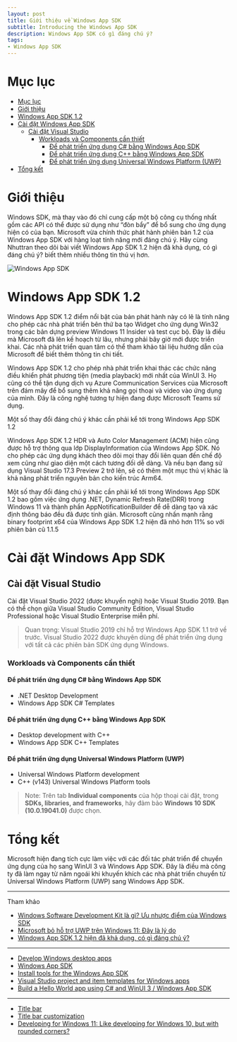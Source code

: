 ```yaml
---
layout: post
title: Giới thiệu về Windows App SDK
subtitle: Introducing the Windows App SDK
description: Windows App SDK có gì đáng chú ý?
tags:
- Windows App SDK
---
```


# Mục lục

- [Mục lục](#mục-lục)
- [Giới thiệu](#giới-thiệu)
- [Windows App SDK 1.2](#windows-app-sdk-12)
- [Cài đặt Windows App SDK](#cài-đặt-windows-app-sdk)
  - [Cài đặt Visual Studio](#cài-đặt-visual-studio)
    - [Workloads và Components cần thiết](#workloads-và-components-cần-thiết)
      - [Để phát triển ứng dụng C# bằng Windows App SDK](#để-phát-triển-ứng-dụng-c-bằng-windows-app-sdk)
      - [Để phát triển ứng dụng C++ bằng Windows App SDK](#để-phát-triển-ứng-dụng-c-bằng-windows-app-sdk-1)
      - [Để phát triển ứng dụng Universal Windows Platform (UWP)](#để-phát-triển-ứng-dụng-universal-windows-platform-uwp)
- [Tổng kết](#tổng-kết)

# Giới thiệu

Windows SDK, mà thay vào đó chỉ cung cấp một bộ công cụ thống nhất gồm các API có thể được sử dụng như “đòn bẩy” để bổ sung cho ứng dụng hiện có của bạn. Microsoft vừa chính thức phát hành phiên bản 1.2 của Windows App SDK với hàng loạt tính năng mới đáng chú ý. Hãy cùng Nhuttran theo dõi bài viết Windows App SDK 1.2 hiện đã khả dụng, có gì đáng chú ý? biết thêm nhiều thông tin thú vị hơn.

![Windows App SDK](https://boxxv.github.io/img/2023/app-sdk.webp "Windows App SDK")

# Windows App SDK 1.2

Windows App SDK 1.2 điểm nổi bật của bản phát hành này có lẽ là tính năng cho phép các nhà phát triển bên thứ ba tạo Widget cho ứng dụng Win32 trong các bản dựng preview Windows 11 Insider và test cục bộ. Đây là điều mà Microsoft đã lên kế hoạch từ lâu, nhưng phải bây giờ mới được triển khai. Các nhà phát triển quan tâm có thể tham khảo tài liệu hướng dẫn của Microsoft để biết thêm thông tin chi tiết.

Windows App SDK 1.2 cho phép nhà phát triển khai thác các chức năng điều khiển phát phương tiện (media playback) mới nhất của WinUI 3. Họ cũng có thể tận dụng dịch vụ Azure Communication Services của Microsoft trên đám mây để bổ sung thêm khả năng gọi thoại và video vào ứng dụng của mình. Đây là công nghệ tương tự hiện đang được Microsoft Teams sử dụng.

Một số thay đổi đáng chú ý khác cần phải kể tới trong Windows App SDK 1.2

Windows App SDK 1.2 HDR và ​​Auto Color Management (ACM) hiện cũng được hỗ trợ thông qua lớp DisplayInformation của Windows App SDK. Nó cho phép các ứng dụng khách theo dõi mọi thay đổi liên quan đến chế độ xem cũng như giao diện một cách tương đối dễ dàng. Và nếu bạn đang sử dụng Visual Studio 17.3 Preview 2 trở lên, sẽ có thêm một mục thú vị khác là khả năng phát triển nguyên bản cho kiến ​​trúc Arm64.

Một số thay đổi đáng chú ý khác cần phải kể tới trong Windows App SDK 1.2 bao gồm việc ứng dụng .NET, Dynamic Refresh Rate(DRR) trong Windows 11 và thành phần AppNotificationBuilder để dễ dàng tạo và xác định thông báo đều đã được tinh giản. Microsoft cũng nhấn mạnh rằng binary footprint x64 của Windows App SDK 1.2 hiện đã nhỏ hơn 11% so với phiên bản cũ 1.1.5

# Cài đặt Windows App SDK

## Cài đặt Visual Studio

Cài đặt Visual Studio 2022 (được khuyến nghị) hoặc Visual Studio 2019. Bạn có thể chọn giữa Visual Studio Community Edition, Visual Studio Professional hoặc Visual Studio Enterprise miễn phí.

> Quan trọng: Visual Studio 2019 chỉ hỗ trợ Windows App SDK 1.1 trở về trước. Visual Studio 2022 được khuyên dùng để phát triển ứng dụng với tất cả các phiên bản SDK ứng dụng Windows.

### Workloads và Components cần thiết

#### Để phát triển ứng dụng C# bằng Windows App SDK

- .NET Desktop Development
- Windows App SDK C# Templates

#### Để phát triển ứng dụng C++ bằng Windows App SDK

- Desktop development with C++
- Windows App SDK C++ Templates

#### Để phát triển ứng dụng Universal Windows Platform (UWP)

- Universal Windows Platform development
- C++ (v143) Universal Windows Platform tools

> Note: Trên tab **Individual components** của hộp thoại cài đặt, trong **SDKs, libraries, and frameworks**, hãy đảm bảo **Windows 10 SDK (10.0.19041.0)** được chọn.


# Tổng kết

Microsoft hiện đang tích cực làm việc với các đối tác phát triển để chuyển ứng dụng của họ sang WinUI 3 và Windows App SDK. Đây là điều mà công ty đã làm ngay từ năm ngoái khi khuyến khích các nhà phát triển chuyển từ Universal Windows Platform (UWP) sang Windows App SDK.


-----
Tham khảo
- [Windows Software Development Kit là gì? Ưu nhược điểm của Windows SDK](https://wiki.tino.org/windows-software-development-kit-la-gi/)
- [Microsoft bỏ hỗ trợ UWP trên Windows 11: Đây là lý do](https://suachualaptop24h.com/tin-cong-nghe-trong-ngay/microsoft-bo-ho-tro-uwp-tren-windows-11-day-la-ly-do-n8008.html)
- [Windows App SDK 1.2 hiện đã khả dụng, có gì đáng chú ý?](https://nhuttran.vn/tin-tuc-su-kien/windows-app-sdk-12-hien-da-kha-dung-co-gi-dang-chu-y)

-----
- [Develop Windows desktop apps](https://learn.microsoft.com/en-us/windows/apps/develop/)
- [Windows App SDK](https://learn.microsoft.com/en-us/windows/apps/windows-app-sdk/)
- [Install tools for the Windows App SDK](https://learn.microsoft.com/en-us/windows/apps/windows-app-sdk/set-up-your-development-environment)
- [Visual Studio project and item templates for Windows apps](https://learn.microsoft.com/en-us/windows/apps/desktop/visual-studio-templates)
- [Build a Hello World app using C# and WinUI 3 / Windows App SDK](https://learn.microsoft.com/vi-vn/windows/apps/how-tos/hello-world-winui3)

-----
- [Title bar](https://learn.microsoft.com/en-us/windows/apps/design/basics/titlebar-design)
- [Title bar customization](https://learn.microsoft.com/en-us/windows/apps/develop/title-bar)
- [Developing for Windows 11: Like developing for Windows 10, but with rounded corners?](https://www.theregister.com/2021/06/28/developing_for_windows_11/)